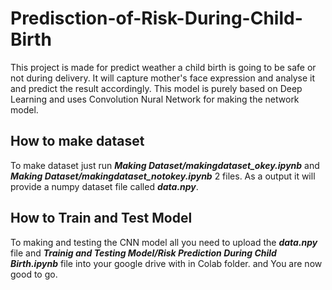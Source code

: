 # Predisction-of-Risk-During-Child-Birth
This project is made for predict weather a child birth is going to be safe or not during delivery. It will capture mother's face expression and analyse it and predict the result accordingly. This model is purely based on Deep Learning and uses Convolution Nural Network for making the network model.

## How to make dataset
To make dataset just run ***Making Dataset/makingdataset_okey.ipynb*** and ***Making Dataset/makingdataset_notokey.ipynb*** 2 files.
As a output it will provide a numpy dataset file called ***data.npy***.

## How to Train and Test Model
To making and testing the CNN model all you need to upload the ***data.npy*** file and ***Trainig and Testing Model/Risk Prediction During Child Birth.ipynb*** file into your google drive with in Colab folder.
and You are now good to go.
